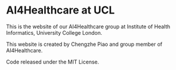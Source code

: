 # AI4Healthcare at UCL

This is the website of our AI4Healthcare group at Institute of Health Informatics, University College London.

This website is created by Chengzhe Piao and group member of AI4Healthcare. 

Code released under the MIT License.
